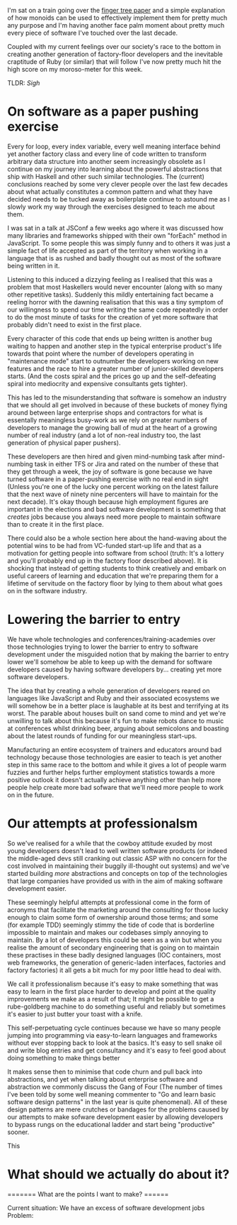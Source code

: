 I'm sat on a train going over the [finger tree paper]() and a simple explanation of how monoids can be used to effectively implement them for pretty much any purpose and I'm having another face palm moment about pretty much every piece of software I've touched over the last decade.

Coupled with my current feelings over our society's race to the bottom in creating another generation of factory-floor developers and the inevitable craptitude of Ruby (or similar) that will follow I've now pretty much hit the high score on my moroso-meter for this week.

TLDR: *Sigh*

On software as a paper pushing exercise
===

Every for loop, every index variable, every well meaning interface behind yet another factory class and every line of code written to transform arbitrary data structure into another seem increasingly obsolete as I continue on my journey into learning about the powerful abstractions that ship with Haskell and other such similar technologies. The (current) conclusions reached by some very clever people over the last few decades about what actually constitutes a common pattern and what they have decided needs to be tucked away as boilerplate continue to astound me as I slowly work my way through the exercises designed to teach me about them.

I was sat in a talk at JSConf a few weeks ago where it was discussed how many libraries and frameworks shipped with their own "forEach" method in JavaScript. To some people this was simply funny and to others it was just a simple fact of life accepted as part of the territory when working in a language that is as rushed and badly thought out as most of the software being written in it.

Listening to this induced a dizzying feeling as I realised that this was a problem that most Haskellers would never encounter (along with so many other repetitive tasks). Suddenly this mildly entertaining fact became a reeling horror with the dawning realisation that this was a tiny symptom of our willingness to spend our time writing the same code repeatedly in order to do the most minute of tasks for the creation of yet more software that probably didn't need to exist in the first place.

Every character of this code that ends up being written is another bug waiting to happen and another step in the typical enterprise product's life towards that point where the number of developers operating in "maintenance mode" start to outnumber the developers working on new features and the race to hire a greater number of junior-skilled developers starts. (And the costs spiral and the prices go up and the self-defeating spiral into mediocrity and expensive consultants gets tighter).

This has led to the misunderstanding that software is somehow an industry that we should all get involved in because of these buckets of money flying around between large enterprise shops and contractors for what is essentally meaningless busy-work as we rely on greater numbers of developers to manage the growing ball of mud at the heart of a growing number of real industry (and a lot of non-real industry too, the last generation of physical paper pushers).

These developers are then hired and given mind-numbing task after mind-numbing task in either TFS or Jira and rated on the number of these that they get through a week, the joy of software is gone because we have turned software in a paper-pushing exercise with no real end in sight (Unless you're one of the lucky one percent working on the latest failure that the next wave of ninety nine percenters will have to maintain for the next decade). It's okay though because high employment figures are important in the elections and bad software development is something that *creates* jobs because you always need more people to maintain software than to create it in the first place.

There could also be a whole section here about the hand-waving about the potential wins to be had from VC-funded start-up life and that as a motivation for getting people into software from school (truth: It's a lottery and you'll probably end up in the factory floor described above). It is shocking that instead of getting students to think creatively and embark on useful careers of learning and education that we're preparing them for a lifetime of servitude on the factory floor by lying to them about what goes on in the software industry.

Lowering the barrier to entry
===

We have whole technologies and conferences/training-academies over those technologies trying to lower the barrier to entry to software development under the misguided notion that by making the barrier to entry lower we'll somehow be able to keep up with the demand for software developers caused by having software developers by... creating yet more software developers.

The idea that by creating a whole generation of developers reared on languages like JavaScript and Ruby and their associated ecosystems we will somehow be in a better place is laughable at its best and terrifying at its worst. The parable about houses built on sand come to mind and yet we're unwilling to talk about this because it's fun to make robots dance to music at conferences whilst drinking beer, arguing about semicolons and boasting about the latest rounds of funding for our meaningless start-ups.

Manufacturing an entire ecosystem of trainers and educators around bad technology because those technologies are easier to teach is yet another step in this same race to the bottom and while it gives a lot of people warm fuzzies and further helps further employment statistics towards a more positive outlook it doesn't actually achieve anything other than help more people help create more bad sofware that we'll need more people to work on in the future.

Our attempts at professionalsm
===

So we've realised for a while that the cowboy attitude exuded by most young developers doesn't lead to well written software products (or indeed the middle-aged devs still cranking out classic ASP with no concern for the cost involved in maintaining their buggily ill-thought out systems) and we've started building *more* abstractions and concepts on top of the technologies that large companies have provided us with in the aim of making software development easier.

These seemingly helpful attempts at professional come in the form of acronyms that facilitate the marketing around the consulting for those lucky enough to claim some form of ownership around those terms; and some (for example TDD) seemingly stimmy the tide of code that is borderline impossible to maintain and makes our codebases simply annoying to maintain. By a lot of developers this could be seen as a win but when you realise the amount of secondary engineering that is going on to maintain these practises in these badly designed languages (IOC containers, most web frameworks, the generation of generic-laden interfaces, factories and factory factories) it all gets a bit much for my poor little head to deal with.

We call it professionalism because it's easy to make something that was easy to learn in the first place harder to develop and point at the quality improvements we make as a result of that; It might be possible to get a rube-goldberg machine to do something useful and reliably but sometimes it's easier to just butter your toast with a knife.

This self-perpetuating cycle continues because we have so many people jumping into programming via easy-to-learn languages and frameworks without ever stopping back to look at the basics. It's easy to sell snake oil and write blog entries and get consultancy and it's easy to feel good about doing something to make things better


It makes sense then to minimise that code churn and pull back into abstractions, and yet when talking about enterprise software and abstraction we commonly discuss the Gang of Four (The number of times I've been told by some well meaning commenter to "Go and learn basic software design patterns" in the last year is quite phenomenal). All of these design patterns are mere crutches or bandages for the problems caused by our attempts to make sofware development easier by allowing developers to bypass rungs on the educational ladder and start being "productive" sooner.

This

What should we actually do about it?
===





======= What are the points I want to make? ======

Current situation: We have an excess of software development jobs
Problem:

